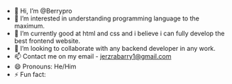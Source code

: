 - 👋 Hi, I’m @Berrypro
- 👀 I’m interested in understanding programming language to the maximum.
- 🌱 I’m currently good at html and css and i believe i can fully develop the best frontend website.
- 💞️ I’m looking to collaborate with any backend developer in any work.
- 📫 Contact me on my email - jerzrabarry1@gmail.com
- 😄 Pronouns: He/Him
- ⚡ Fun fact: 

<!---
Berrypro/Berrypro is a ✨ special ✨ repository because its `README.md` (this file) appears on your GitHub profile.
You can click the Preview link to take a look at your changes.
--->
